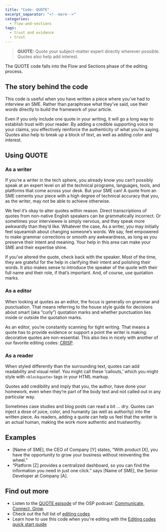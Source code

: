 ```yaml
---
title: "Code: QUOTE"
excerpt_separator: "<!--more-->"
categories:
  - flow-and-sections
tags:
  - trust and evidence
  - trust
---
```


> **QUOTE:** Quote your subject-matter expert directly wherever possible. Quotes also help add interest.

The QUOTE code falls into the Flow and Sections phase of the editing process. 

## The story behind the code

This code is useful when you have written a piece where you’ve had to interview an SME. Rather than paraphrase what they’ve said, 
use their words directly to build the framework of your article. 

Even if you only include one quote in your writing, it will go a long way to establish trust with your reader. By adding a credible supporting voice to your claims, you
effectively reinforce the authenticity of what you’re saying. Quotes also help to break up a block of text, as well as adding color and interest. 

## Using QUOTE

### As a writer

If you’re a writer in the tech sphere, you already know you can’t possibly speak at an expert level on all the technical programs, languages, tools, and platforms that
come across your desk. But your SME can! A quote from an SME cements your piece with a high degree of technical accuracy that you, as the writer, may not be able to achieve 
otherwise.

We feel it’s okay to alter quotes within reason. Direct transcriptions of quotes from non-native English speakers can be grammatically incorrect. Or sometimes your interviewee
is simply nervous, and they speak more awkwardly than they’d like. Whatever the case,  As a writer, you may initially feel squeamish about changing someone’s words. We say, 
feel empowered to make grammar corrections or smooth any awkwardness, as long as you preserve their intent and meaning. Your help in this area can make your SME and 
their expertise shine.

If you’ve altered the quote, check back with the speaker. Most of the time, they are grateful for the help in clarifying their intent and polishing their words. It also 
makes sense to introduce the speaker of the quote with their full name and their role, if that’s important. And, of course, use quotation marks.

### As a editor

When looking at quotes as an editor, the focus is generally on grammar and punctuation. That means referring to the house style guide for decisions about smart 
(aka “curly”) quotation marks and whether punctuation lies inside or outside the quotation marks. 

As an editor, you’re constantly scanning for tight writing. That means a quote has to provide evidence or support a point the writer is making: decorative quotes are non-essential. This also ties in nicely with another of our favorite editing codes: [CRISP](https://flicstar.com/editing-guide/style-and-phrasing/crisp/).

### As a reader

When styled differently than the surrounding text, quotes can add readability and visual relief. You might call these ‘callouts,’ which you might style with `<blockquote>` tags in your HTML markup.

Quotes add credibility and imply that you, the author, have done your homework, even when they’re part of the body text and not called out in any particular way.

Sometimes case studies and blog posts can read a bit … dry. Quotes can inject a dose of juice, color, and humanity (as well as authority) into the written piece. As readers, adding a quote can help us feel that the writer is an actual human, making the work more authentic and trustworthy.  

## Examples

* [Name of SME], the CEO of Company [Y] states, “With product [X], you have the opportunity to grow your business without reinventing the wheel.”
* “Platform [Z] provides a centralized dashboard, so you can find the information you need in just one click.” says [Name of SME], the Senior Developer at Company [A].

## Find out more

* Listen to the [QUOTE episode](https://openstrategypartners.com/quote-the-osp-editorial-code-podcast-ep3) of the OSP podcast: [Communicate, Connect, Grow](https://www.youtube.com/channel/UCK1FgQnuVwknf_CWenjZSMw).
* Check out the full list of [editing codes](codes.md)
* Learn how to use this code when you're editing with the [Editing codes quick start quide](https://openstrategypartners.com/editing-codes-quick-start-guide)
